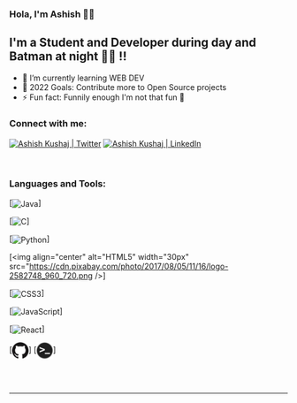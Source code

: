 ### Hola, I'm Ashish  🤙🏻 

<!-- [![Website](https://img.shields.io/website?label=codeSTACKr.com&style=for-the-badge&url=https%3A%2F%2Fcodestackr.com)](https://codestackr.com) -->
<!-- [![Twitter](https://img.shields.io/twitter/follow/Ashish?color=1DA1F2&logo=twitter&style=for-the-badge)](https://twitter.com/ashishkushajak) -->

## I'm a Student and Developer during day and Batman at night  🧛‍♂️ !!

- 🤩 I’m currently learning WEB DEV 
- 🥅 2022 Goals: Contribute more to Open Source projects
- ⚡ Fun fact: Funnily enough I'm not that fun 🐒

### Connect with me:


[<img align="center" alt="Ashish Kushaj | Twitter" width="35px" src="https://assets.stickpng.com/images/580b57fcd9996e24bc43c53e.png" />][twitter]
[<img align="center" alt="Ashish Kushaj | LinkedIn" width="35px" src="https://cdn-icons-png.flaticon.com/512/174/174857.png" />][linkedin]

<br />

### Languages and Tools:

[<img align="center" alt="Java" width="30px" src="https://cdn-icons-png.flaticon.com/512/226/226777.png" />]

[<img align="center" alt="C" width="30px" src="https://e7.pngegg.com/pngimages/724/306/png-clipart-c-c.png" />]

[<img align="center" alt="Python" width="30px" src="https://www.pngfind.com/pngs/m/62-626208_python-logo-png-transparent-background-python-logo-png.png" />]

[<img align="center" alt="HTML5" width="30px" src="https://cdn.pixabay.com/photo/2017/08/05/11/16/logo-2582748_960_720.png />]

[<img align="center" alt="CSS3" width="30px" src="https://www.kindpng.com/picc/m/464-4640184_css3-png-download-css-icon-transparent-png.png" />]

<!-- [<img align="center" alt="Sass" width="30px" src="https://raw.githubusercontent.com/github/explore/80688e429a7d4ef2fca1e82350fe8e3517d3494d/topics/sass/sass.png" />][cssplaylist] -->
[<img align="center" alt="JavaScript" width="30px" src="https://upload.wikimedia.org/wikipedia/commons/6/6a/JavaScript-logo.png" />]

[<img align="center" alt="React" width="30px" src="https://www.pngfind.com/pngs/m/685-6854970_react-logo-png-png-download-logo-png-reactjs.png" />]

<!-- [<img align="center" alt="Gatsby" width="30px" src="https://raw.githubusercontent.com/github/explore/e94815998e4e0713912fed477a1f346ec04c3da2/topics/gatsby/gatsby.png" />][webdevplaylist] -->
<!-- [<img align="center" alt="GraphQL" width="30px" src="https://raw.githubusercontent.com/github/explore/80688e429a7d4ef2fca1e82350fe8e3517d3494d/topics/graphql/graphql.png" />][webdevplaylist]
[<img align="center" alt="Node.js" width="30px" src="https://raw.githubusercontent.com/github/explore/80688e429a7d4ef2fca1e82350fe8e3517d3494d/topics/nodejs/nodejs.png" />][webdevplaylist]
[<img align="center" alt="Deno" width="30px" src="https://raw.githubusercontent.com/github/explore/361e2821e2dea67711cde99c9c40ed357061cf27/topics/deno/deno.png" />][webdevplaylist]
[<img align="center" alt="SQL" width="30px" src="https://raw.githubusercontent.com/github/explore/80688e429a7d4ef2fca1e82350fe8e3517d3494d/topics/sql/sql.png" />][webdevplaylist]
[<img align="center" alt="MySQL" width="30px" src="https://raw.githubusercontent.com/github/explore/80688e429a7d4ef2fca1e82350fe8e3517d3494d/topics/mysql/mysql.png" />][webdevplaylist]
[<img align="center" alt="MongoDB" width="30px" src="https://raw.githubusercontent.com/github/explore/80688e429a7d4ef2fca1e82350fe8e3517d3494d/topics/mongodb/mongodb.png" />][webdevplaylist] -->

[<img align="center" alt="GitHub" width="30px" src="https://raw.githubusercontent.com/github/explore/78df643247d429f6cc873026c0622819ad797942/topics/github/github.png" />]
[<img align="center" alt="Terminal" width="30px" src="https://raw.githubusercontent.com/github/explore/80688e429a7d4ef2fca1e82350fe8e3517d3494d/topics/terminal/terminal.png" />]

<br />
<br />

---
<!-- 
<details>
  <summary>:zap: GitHub Stats</summary>

  <img align="center" alt="codeSTACKr's GitHub Stats" src="https://github-readme-stats.codestackr.vercel.app/api?username=codeSTACKr&show_icons=true&hide_border=true" />

</details> -->

[twitter]: https://twitter.com/ashishkushajak
[instagram]: https://instagram.com/codeSTACKr
[linkedin]: https://www.linkedin.com/in/ashish-kushaj-20a49118a/
